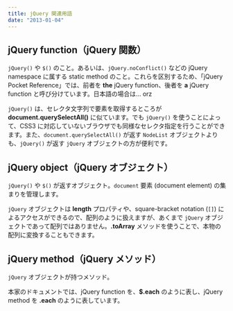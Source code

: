 ```yaml
---
title: jQuery 関連用語
date: "2013-01-04"
---
```


jQuery function（jQuery 関数）
----

`jQuery()` や `$()` のこと。あるいは、`jQuery.noConflict()` などの jQuery namespace に属する static method のこと。これらを区別するため、「jQuery Pocket Reference」では、前者を **the** jQuery function、後者を **a** jQuery function と呼び分けています。日本語の場合は… orz

`jQuery()` は、セレクタ文字列で要素を取得するところが **document.querySelectAll()** に似ています。でも `jQuery()` を使うことによって、CSS3 に対応していないブラウザでも同様なセレクタ指定を行うことができます。また、`document.querySelectAll()` が返す `NodeList` オブジェクトよりも、`jQuery()` が返す `jQuery` オブジェクトの方が便利です。

jQuery object（jQuery オブジェクト）
----

`jQuery()` や `$()` が返すオブジェクト。`document` 要素 (document element) の集まりを管理します。

`jQuery` オブジェクトは **length** プロパティや、square-bracket notation (`[]`) によるアクセスができるので、配列のように扱えますが、あくまで `jQuery` オブジェクトであって配列ではありません。**.toArray** メソッドを使うことで、本物の配列に変換することもできます。

jQuery method（jQuery メソッド）
----

`jQuery` オブジェクトが持つメソッド。

本家のドキュメントでは、jQuery function を、**$.each** のように表し、jQuery method を **.each** のように表しています。

